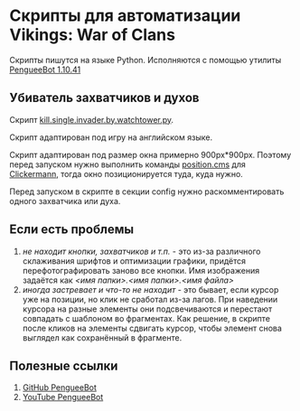 # Скрипты для автоматизации Vikings: War of Clans

Скрипты пишутся на языке Python. Исполняются с помощью утилиты [PengueeBot 1.10.41](https://github.com/1Ridav/PengueeBot/releases/tag/v1.10.41)

## Убиватель захватчиков и духов

Скрипт [kill.single.invader.by.watchtower.py](kill.single.invader.by.watchtower.py).

Скрипт адаптирован под игру на английском языке.

Скрипт адаптирован под размер окна примерно 900px*900px. Поэтому перед запуском нужно выполнить команды [position.cms](position.cms) для [Clickermann](http://crapware.aidf.org/page/clickermann), тогда окно позиционируется туда, куда нужно.

Перед запуском в скрипте в секции config нужно раскомментировать одного захватчика или духа.

## Если есть проблемы ##
1. _не находит кнопки, захватчиков и т.п._ - это из-за различного склаживания шрифтов и оптимизации графики, придётся перефотографировать заново все кнопки. Имя изображения задаётся как _<имя папки>.<имя папки>.<имя файла>_
1. _иногда застревает и что-то не находит_ - это бывает, если курсор уже на позиции, но клик не сработал из-за лагов. При наведении курсора на разные элементы они подсвечиваются и перестают совпадать с шаблоном во фрагментах. Как решение, в скрипте после кликов на элементы сдвигать курсор, чтобы элемент снова выглядел как сохранённый в фрагменте.

## Полезные ссылки ##
1. [GitHub PengueeBot](https://github.com/1Ridav/PengueeBot)
1. [YouTube PengueeBot](https://www.youtube.com/watch?v=ctXy8Mnzbbw)
